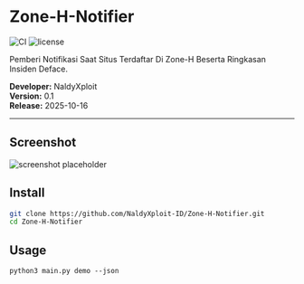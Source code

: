 # Zone-H-Notifier

![CI](https://img.shields.io/badge/ci-pending-lightgrey) ![license](https://img.shields.io/badge/license-MIT-blue)

Pemberi Notifikasi Saat Situs Terdaftar Di Zone-H Beserta Ringkasan Insiden Deface.

**Developer:** NaldyXploit  
**Version:** 0.1  
**Release:** 2025-10-16

---

## Screenshot
![screenshot placeholder](.github/assets/screenshot.png)

## Install
```bash
git clone https://github.com/NaldyXploit-ID/Zone-H-Notifier.git
cd Zone-H-Notifier
```

## Usage
```
python3 main.py demo --json
```

